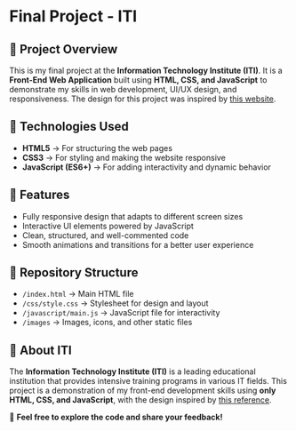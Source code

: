 # Final Project - ITI

## 📌 Project Overview

This is my final project at the **Information Technology Institute (ITI)**. It is a **Front-End Web Application** built using **HTML, CSS, and JavaScript** to demonstrate my skills in web development, UI/UX design, and responsiveness. The design for this project was inspired by [this website](https://marihammagdy23.wixsite.com/my-site-12).

## 🚀 Technologies Used

- **HTML5** → For structuring the web pages
- **CSS3** → For styling and making the website responsive
- **JavaScript (ES6+)** → For adding interactivity and dynamic behavior

## 🎯 Features

- Fully responsive design that adapts to different screen sizes
- Interactive UI elements powered by JavaScript
- Clean, structured, and well-commented code
- Smooth animations and transitions for a better user experience

## 📂 Repository Structure

- `/index.html` → Main HTML file
- `/css/style.css` → Stylesheet for design and layout
- `/javascript/main.js` → JavaScript file for interactivity
- `/images` → Images, icons, and other static files

## 📢 About ITI

The **Information Technology Institute (ITI)** is a leading educational institution that provides intensive training programs in various IT fields. This project is a demonstration of my front-end development skills using **only HTML, CSS, and JavaScript**, with the design inspired by [this reference](https://marihammagdy23.wixsite.com/my-site-12).

🌟 **Feel free to explore the code and share your feedback!**

